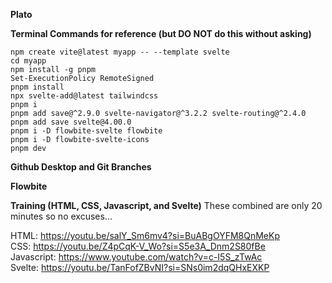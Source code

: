 **Plato**

**Terminal Commands for reference (but DO NOT do this without asking)**

```
npm create vite@latest myapp -- --template svelte
cd myapp
npm install -g pnpm
Set-ExecutionPolicy RemoteSigned
pnpm install
npx svelte-add@latest tailwindcss
pnpm i
pnpm add save@^2.9.0 svelte-navigator@^3.2.2 svelte-routing@^2.4.0
pnpm add save svelte@4.00.0
pnpm i -D flowbite-svelte flowbite
pnpm i -D flowbite-svelte-icons
pnpm dev
```

**Github Desktop and Git Branches**

**Flowbite**

**Training (HTML, CSS, Javascript, and Svelte)**
These combined are only 20 minutes so no excuses...

HTML: https://youtu.be/salY_Sm6mv4?si=BuABgOYFM8QnMeKp <br />
CSS: https://youtu.be/Z4pCqK-V_Wo?si=S5e3A_Dnm2S80fBe <br />
Javascript: https://www.youtube.com/watch?v=c-I5S_zTwAc <br />
Svelte: https://youtu.be/TanFofZBvNI?si=SNs0im2dqQHxEXKP 

